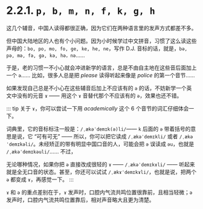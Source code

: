 # 2.2.1. `p, b, m, n, f, k, g, h`

这几个辅音，中国人读得都很正确，因为它们在两种语言里的发声方式都差不多。

但中国大陆地区的人也有个小问题。因为小时候学过中文拼音，习惯了这么读这些声母的：`bo, po, mo, fo, ge, ke, he, ne`，写作 D.J. 音标的话，就是，`bə, pə, mə, fə, gə, kə, hə，nə`……

于是，老的习惯一不小心就会冲进新学的语言，总是不由自主地在这些音后面加上一个 `ə`…… 比如，很多人总是把 *please* <span class="speak-word-inline" data-audio-uk="/audios/please-uk.mp3" data-audio-us="/audios/please-us.mp3"></span>读得听起来像是 *police* <span class="speak-word-inline" data-audio-uk="/audios/police-uk.mp3" data-audio-us="/audios/police-us.mp3"></span>的第一个音节……

如果发现自己总是不小心在这些辅音后加上不应该有的 `ə` 的话，不妨新学一个英文中没有的元音 `ɤ` <span class="speak-word-inline" data-audio-uk="/audios/ɤ-Close-mid_back_unrounded_vowel.ogg.mp3"></span> —— 用这个 `ɤ`  音替代那个不应该有的 `ə`，效果也还不错。

::: tip
关于 `ɤ`，你可以尝试一下用 *academically* 这个 6 个音节的词汇仔细体会一下。

词典里，它的音标标注一般是：`/ˌækəˈdemɪk(ə)li/`<span class="speak-word-inline" data-audio-uk="/audios/academically-uk.mp3" data-audio-us="/audios/academically-us.mp3"></span>—— `k` 后面的 `ə` 带着括号的意思是说，它 “可有可无” —— 所以，你可以把它读成 `/ˌækəˈdemɪkli/` 或者 `/ˌækəˈdemɪkəli/`。未经矫正的带有明显中国口音的人，可能会把 `ə` 误读成 `əu`，也就是 `/ˌækəˈdemɪkəuli/`…… 不过，

无论哪种情况，如果你把 `ə` 直接改成很轻的 `ɤ` —— `/ˌækəˈdemɪkɤli/` —— 听起来就是全无口音的状态。甚至，你还可以试试 `/ˌækɤˈdemɪkɤli/`，也就是说，把两个 `ə` 都变成 `ɤ`，再感觉一下。
:::

`ɤ` 和 `ə` 的重点差别在于，`ɤ` 发声时，口腔内气流共鸣位置很靠前，且相当轻微；`ə` 发声时，口腔内气流共鸣位置靠后，相对声音略大且更为清楚。